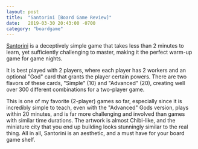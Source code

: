 ```yaml
---
layout: post
title:  "Santorini [Board Game Review]"
date:   2019-03-30 20:43:00 -0700
category: "boardgame"
---
```


[Santorini](https://boardgamegeek.com/boardgame/194655/santorini) is a deceptively simple game that takes less than 2 minutes to learn, yet sufficiently challenging to master, making it the perfect warm-up game for game nights.

It is best played with 2 players, where each player has 2 workers and an optional "God" card that grants the player certain powers. There are two flavors of these cards, "Simple" (10) and "Advanced" (20), creating well over 300 different combinations for a two-player game.

This is one of my favorite (2-player) games so far, especially since it is incredibly simple to teach, even with the "Advanced" Gods version, plays within 20 minutes, and is far more challenging and involved than games with similar time durations. The artwork is almost Chibi-like, and the miniature city that you end up building looks stunningly similar to the real thing. All in all, Santorini is an aesthetic, and a must have for your board game shelf.


